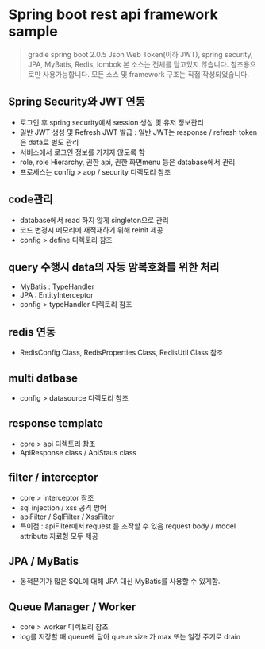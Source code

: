 # Spring boot rest api framework sample
> gradle
> spring boot 2.0.5
> Json Web Token(이하 JWT), spring security, JPA, MyBatis, Redis, lombok
> 본 소스는 전체를 담고있지 않습니다. 참조용으로만 사용가능합니다.
> 모든 소스 및 framework 구조는 직접 작성되었습니다.

## Spring Security와 JWT 연동
  - 로그인 후 spring security에서 session 생성 및 유저 정보관리
  - 일반 JWT 생성 및 Refresh JWT 발급 : 일반 JWT는 response / refresh token 은 data로 별도 관리
  - 서비스에서 로그인 정보를 가지지 않도록 함
  - role, role Hierarchy, 권한 api, 권한 화면menu 등은 database에서 관리
  - 프로세스는 config > aop / security 디렉토리 참조
  
## code관리
  - database에서 read 하지 않게 singleton으로 관리
  - 코드 변경시 메모리에 재적재하기 위해 reinit 제공
  - config > define 디렉토리 참조

## query 수행시 data의 자동 암복호화를 위한 처리
  - MyBatis : TypeHandler
  - JPA : EntityInterceptor
  - config > typeHandler 디렉토리 참조

## redis 연동
  - RedisConfig Class, RedisProperties Class, RedisUtil Class 참조

## multi datbase
  - config > datasource 디렉토리 참조

## response template
  - core > api 디렉토리 참조
  - ApiResponse class / ApiStaus class

## filter / interceptor
  - core > interceptor 참조
  - sql injection / xss 공격 방어
  - apiFilter / SqlFilter / XssFilter
  - 특이점 : apiFilter에서 request 를 조작할 수 있음
             request body / model attribute 자료형 모두 제공

## JPA / MyBatis
  - 동적분기가 많은 SQL에 대해 JPA 대신 MyBatis를 사용할 수 있게함.

## Queue Manager / Worker
  - core > worker 디렉토리 참조
  - log를 저장할 때 queue에 담아 queue size 가 max 또는 일정 주기로 drain

